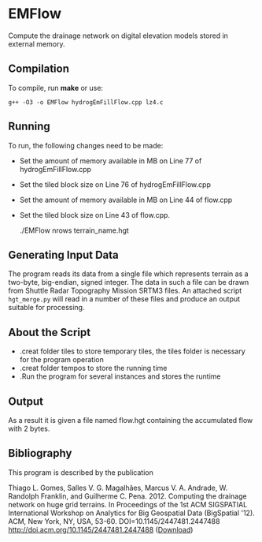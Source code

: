 EMFlow
======
Compute the drainage network on digital elevation models stored in external memory.

Compilation
-----------
To compile, run **make** or use:

    g++ -O3 -o EMFlow hydrogEmFillFlow.cpp lz4.c

Running
-------
To run, the following changes need to be made:

 * Set the amount of memory available in MB on Line 77 of hydrogEmFillFlow.cpp
 * Set the tiled block size on Line 76 of hydrogEmFillFlow.cpp
 * Set the amount of memory available in MB on Line 44 of flow.cpp
 * Set the tiled block size on Line 43 of flow.cpp.

    ./EMFlow nrows terrain_name.hgt

Generating Input Data
---------------------
The program reads its data from a single file which represents terrain as a
two-byte, big-endian, signed integer. The data in such a file can be drawn from
Shuttle Radar Topography Mission SRTM3 files. An attached script `hgt_merge.py`
will read in a number of these files and produce an output suitable for
processing.


About the Script
----------------
* .creat folder tiles to store temporary tiles, the tiles folder is necessary for the program operation
* .creat folder tempos to store the running time
* .Run the program for several instances and stores the runtime

Output
------
As a result it is given a file named flow.hgt containing the accumulated flow with 2 bytes.

Bibliography
------------
This program is described by the publication

Thiago L. Gomes, Salles V. G. Magalhães, Marcus V. A. Andrade, W. Randolph Franklin, and Guilherme C. Pena. 2012. Computing the drainage network on huge grid terrains. In Proceedings of the 1st ACM SIGSPATIAL International Workshop on Analytics for Big Geospatial Data (BigSpatial '12). ACM, New York, NY, USA, 53-60. DOI=10.1145/2447481.2447488 http://doi.acm.org/10.1145/2447481.2447488 ([Download](http://dx.doi.org/10.1145/2447481.2447488))
